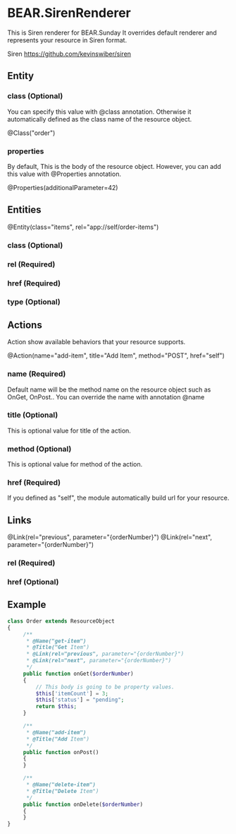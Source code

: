 # BEAR.SirenRenderer

This is Siren renderer for BEAR.Sunday
It overrides default renderer and represents your resource in Siren format.

Siren
https://github.com/kevinswiber/siren

## Entity

### class (Optional)

You can specify this value with @class annotation. Otherwise it automatically defined as the class name of the resource object.

@Class("order")

### properties

By default, This is the body of the resource object.
However, you can add this value with @Properties annotation.

@Properties(additionalParameter=42)

## Entities

@Entity(class="items", rel="app://self/order-items")

### class (Optional)

### rel (Required)

### href (Required)

### type (Optional)

## Actions

Action show available behaviors that your resource supports.

@Action(name="add-item", title="Add Item", method="POST", href="self")

### name (Required)

Default name will be the method name on the resource object such as OnGet, OnPost..
You can override the name with annotation @name

### title (Optional)

This is optional value for title of the action.

### method (Optional)

This is optional value for method of the action.

### href (Required)

If you defined as "self", the module automatically build url for your resource.

## Links

@Link(rel="previous", parameter="{orderNumber}")
@Link(rel="next", parameter="{orderNumber}")

### rel (Required)

### href (Optional)


## Example

```php
class Order extends ResourceObject
{
     /**
      * @Name("get-item")
      * @Title("Get Item")
      * @Link(rel="previous", parameter="{orderNumber}")
      * @Link(rel="next", parameter="{orderNumber}")
      */
     public function onGet($orderNumber)
     {
         // This body is going to be property values.
         $this['itemCount'] = 3;
         $this['status'] = "pending";
         return $this;
     }

     /**
      * @Name("add-item")
      * @Title("Add Item")
      */
     public function onPost()
     {
     }

     /**
      * @Name("delete-item")
      * @Title("Delete Item")
      */
     public function onDelete($orderNumber)
     {
     }
}
```



